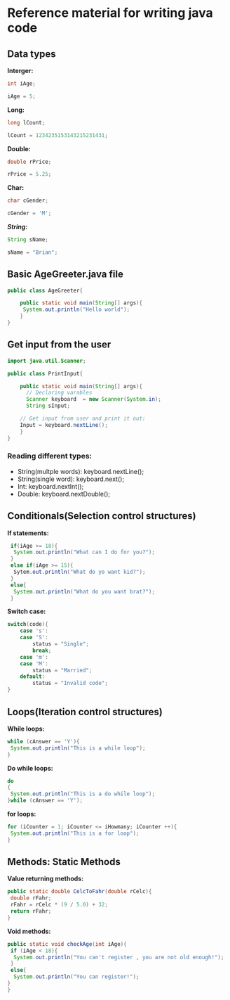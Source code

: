 # Reference material for writing java code

## Data types

**Interger:**

```java
int iAge;

iAge = 5;
```

**Long:**

```java
long lCount;

lCount = 1234235153143215231431;
```

**Double:**

```java
double rPrice;

rPrice = 5.25;
```

**Char:**

```java
char cGender;

cGender = 'M';
```

***String:***

```java
String sName;

sName = "Brian";
```

## Basic AgeGreeter.java file

```java
public class AgeGreeter{

	public static void main(String[] args){
	 System.out.println("Hello world");	
	}
}
```

## Get input from the user

```java
import java.util.Scanner;

public class PrintInput{

	public static void main(String[] args){
	  // Declaring varables
	  Scanner keyboard  = new Scanner(System.in);
	  String sInput;

	// Get input from user and print it out:
	Input = keyboard.nextLine(); 
	}
}
```
### Reading different types:
- String(multple words): keyboard.nextLine();
- String(single word): keyboard.next(); 
- Int: keyboard.nextInt();
- Double: keyboard.nextDouble();

## Conditionals(Selection control structures)

**If statements:**

```java
 if(iAge >= 18){
  System.out.println("What can I do for you?"); 
 }
 else if(iAge >= 15){
  Sytem.out.println("What do yo want kid?");
 }
 else{
  System.out.println("What do you want brat?");
 }
```

**Switch case:**

```java
switch(code){
	case 's':
	case 'S':
		status = "Single";
		break;
	case 'm':
	case 'M':
		status = "Married";
	default:
		status = "Invalid code";
}
```

## Loops(Iteration control structures)

**While loops:**

```java
while (cAnswer == 'Y'){
 System.out.println("This is a while loop");
}
```

**Do while loops:**

```java
do
{
 System.out.println("This is a do while loop");
}while (cAnswer == 'Y');
```

**for loops:**

```java
for (iCounter = 1; iCounter <= iHowmany; iCounter ++){
 System.out.println("This is a for loop");
}
```

## Methods: Static Methods

**Value returning methods:**

```java
public static double CelcToFahr(double rCelc){
 double rFahr;
 rFahr = rCelc * (9 / 5.0) + 32;
 return rFahr;
}
``` 

**Void methods:**

```java
public static void checkAge(int iAge){
 if (iAge < 18){
  System.out.println("You can't register , you are not old enough!");
 }
 else{
  System.out.println("You can register!");
}
}
```

